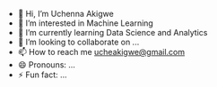 - 👋 Hi, I’m Uchenna Akigwe
- 👀 I’m interested in Machine Learning
- 🌱 I’m currently learning Data Science and Analytics
- 💞️ I’m looking to collaborate on ...
- 📫 How to reach me ucheakigwe@gmail.com
- 😄 Pronouns: ...
- ⚡ Fun fact: ...

<!---
ucheakigwe/ucheakigwe is a ✨ special ✨ repository because its `README.md` (this file) appears on your GitHub profile.
You can click the Preview link to take a look at your changes.
--->
